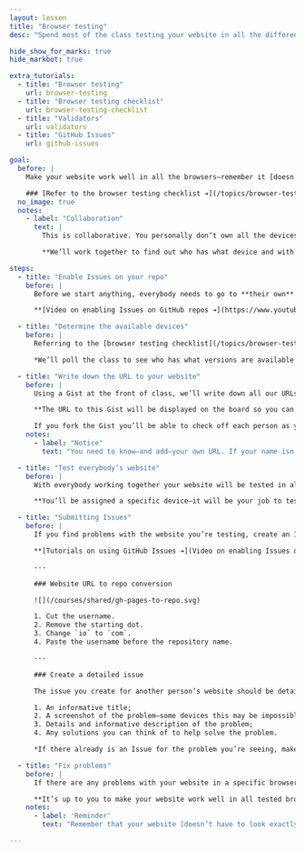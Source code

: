 ```yaml
---
layout: lesson
title: "Browser testing"
desc: "Spend most of the class testing your website in all the different browsers—and fixing any problems that arise."

hide_show_for_marks: true
hide_markbot: true

extra_tutorials:
  - title: "Browser testing"
    url: browser-testing
  - title: "Browser testing checklist"
    url: browser-testing-checklist
  - title: "Validators"
    url: validators
  - title: "GitHub Issues"
    url: github-issues

goal:
  before: |
    Make your website work well in all the browsers—remember it [doesn’t have to look exactly the same](http://dowebsitesneedtolookexactlythesameineverybrowser.com/), but it should be functional.

    ### [Refer to the browser testing checklist ➔](/topics/browser-testing-checklist/)
  no_image: true
  notes:
    - label: "Collaboration"
      text: |
        This is collaborative. You personally don’t own all the devices you need to test your website on, but as a class we have all the devices.

        **We’ll work together to find out who has what device and with whom you can get your website tested.**

steps:
  - title: "Enable Issues on your repo"
    before: |
      Before we start anything, everybody needs to go to **their own** repository on [GitHub.com](https://github.com) and enable their Issues tab.

      **[Video on enabling Issues on GitHub repos ➔](https://www.youtube.com/watch?v=vTULg-7xycs)**

  - title: "Determine the available devices"
    before: |
      Referring to the [browser testing checklist](/topics/browser-testing-checklist/), we’ll figure out what devices—and versions—need to be tested.

      *We’ll poll the class to see who has what versions are available and make sure as many devices and versions are covered as possible.*

  - title: "Write down the URL to your website"
    before: |
      Using a Gist at the front of class, we’ll write down all our URLs so that everybody has access to your website URL for testing.

      **The URL to this Gist will be displayed on the board so you can get a copy of the list of websites to test.**

      If you fork the Gist you’ll be able to check off each person as you go.
    notes:
      - label: "Notice"
        text: "You need to know—and add—your own URL. If your name isn’t on that list you won’t get the marks."

  - title: "Test everybody’s website"
    before: |
      With everybody working together your website will be tested in all the browsers available in the classroom.

      **You’ll be assigned a specific device—it will be your job to test everybody’s website in the browser you’re assigned.**

  - title: "Submitting Issues"
    before: |
      If you find problems with the website you’re testing, create an Issue on GitHub *in their repository.*

      **[Tutorials on using GitHub Issues ➔](Video on enabling Issues on GitHub repos)**

      ---

      ### Website URL to repo conversion

      ![](/courses/shared/gh-pages-to-repo.svg)

      1. Cut the username.
      2. Remove the starting dot.
      3. Change `io` to `com`.
      4. Paste the username before the repository name.

      ---

      ### Create a detailed issue

      The issue you create for another person’s website should be detailed with at least this information:

      1. An informative title;
      2. A screenshot of the problem—some devices this may be impossible to achieve, so a photo of the device screen will suffice;
      3. Details and informative description of the problem;
      4. Any solutions you can think of to help solve the problem.

      *If there already is an Issue for the problem you’re seeing, make a comment on the issue with any extra information you may know.*

  - title: "Fix problems"
    before: |
      If there are any problems with your website in a specific browser—fix them!

      **It’s up to you to make your website work well in all tested browsers—we’re developing websites for the World Wide Web (not the Wealthy Western Web).**
    notes:
      - label: 'Reminder'
        text: "Remember that your website [doesn’t have to look exactly the same in every browser](http://dowebsitesneedtolookexactlythesameineverybrowser.com/), but it should be functional and not look broken."

---
```

